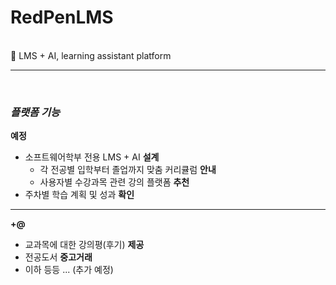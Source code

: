 # RedPenLMS
<br>
🛜 LMS + AI, learning assistant platform<br>

---
<br>

### **_플랫폼 기능_**

**예정**
- 소프트웨어학부 전용 LMS  + AI **설계**
  - 각 전공별 입학부터 졸업까지 맞춤 커리큘럼 **안내**
  - 사용자별 수강과목 관련 강의 플랫폼 **추천**
- 주차별 학습 계획 및 성과 **확인**
--- 
**+@**
- 교과목에 대한 강의평(후기) **제공**
- 전공도서 **중고거래**
- 이하 등등 ... (추가 예정)




